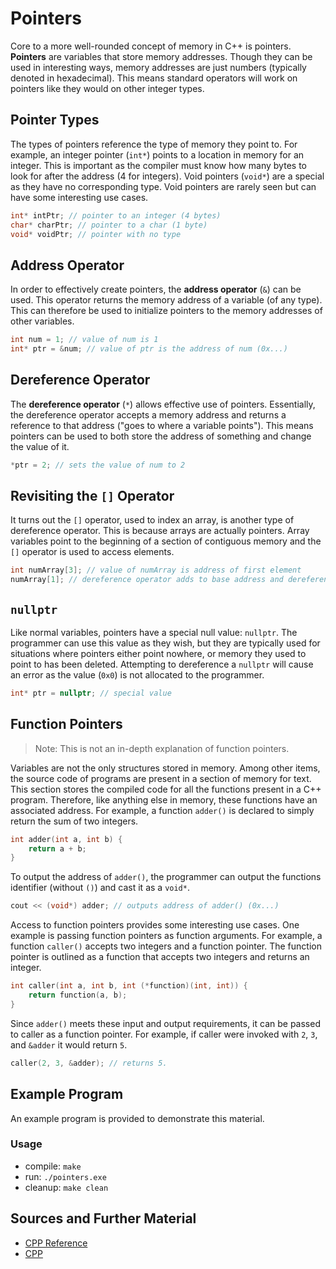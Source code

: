 # Pointers

Core to a more well-rounded concept of memory in C++ is pointers. **Pointers** are variables that store memory addresses. Though they can be used in interesting ways, memory addresses are just numbers (typically denoted in hexadecimal). This means standard operators will work on pointers like they would on other integer types.

## Pointer Types

The types of pointers reference the type of memory they point to. For example, an integer pointer (`int*`) points to a location in memory for an integer. This is important as the compiler must know how many bytes to look for after the address (4 for integers). Void pointers (`void*`) are a special as they have no corresponding type. Void pointers are rarely seen but can have some interesting use cases.

```C++
int* intPtr; // pointer to an integer (4 bytes)
char* charPtr; // pointer to a char (1 byte)
void* voidPtr; // pointer with no type
```

## Address Operator

In order to effectively create pointers, the **address operator** (`&`) can be used. This operator returns the memory address of a variable (of any type). This can therefore be used to initialize pointers to the memory addresses of other variables.

```C++
int num = 1; // value of num is 1
int* ptr = &num; // value of ptr is the address of num (0x...)
```

## Dereference Operator

The **dereference operator** (`*`) allows effective use of pointers. Essentially, the dereference operator accepts a memory address and returns a reference to that address ("goes to where a variable points"). This means pointers can be used to both store the address of something and change the value of it.

```C++
*ptr = 2; // sets the value of num to 2
```

## Revisiting the `[]` Operator

It turns out the `[]` operator, used to index an array, is another type of dereference operator. This is because arrays are actually pointers. Array variables point to the beginning of a section of contiguous memory and the `[]` operator is used to access elements.

```C++
int numArray[3]; // value of numArray is address of first element
numArray[1]; // dereference operator adds to base address and dereferences (same as a combination of + and *)
```

## `nullptr`

Like normal variables, pointers have a special null value: `nullptr`. The programmer can use this value as they wish, but they are typically used for situations where pointers either point nowhere, or memory they used to point to has been deleted. Attempting to dereference a `nullptr` will cause an error as the value (`0x0`) is not allocated to the programmer.

```C++
int* ptr = nullptr; // special value
```

## Function Pointers

> Note: This is not an in-depth explanation of function pointers.

Variables are not the only structures stored in memory. Among other items, the source code of programs are present in a section of memory for text. This section stores the compiled code for all the functions present in a C++ program. Therefore, like anything else in memory, these functions have an associated address. For example, a function `adder()` is declared to simply return the sum of two integers.

```C++
int adder(int a, int b) {
    return a + b;
}
```

To output the address of `adder()`, the programmer can output the functions identifier (without `()`) and cast it as a `void*`.

```C++
cout << (void*) adder; // outputs address of adder() (0x...)
```

Access to function pointers provides some interesting use cases. One example is passing function pointers as function arguments. For example, a function `caller()` accepts two integers and a function pointer. The function pointer is outlined as a function that accepts two integers and returns an integer.

```C++
int caller(int a, int b, int (*function)(int, int)) {
    return function(a, b);
}
```

Since `adder()` meets these input and output requirements, it can be passed to caller as a function pointer. For example, if caller were invoked with `2`, `3`, and `&adder` it would return `5`.

```C++
caller(2, 3, &adder); // returns 5.
```

## Example Program

An example program is provided to demonstrate this material.

### Usage
- compile: `make`
- run: `./pointers.exe`
- cleanup: `make clean`

## Sources and Further Material

- [CPP Reference](https://en.cppreference.com/)
- [CPP](https://www.cplusplus.com/doc/)
